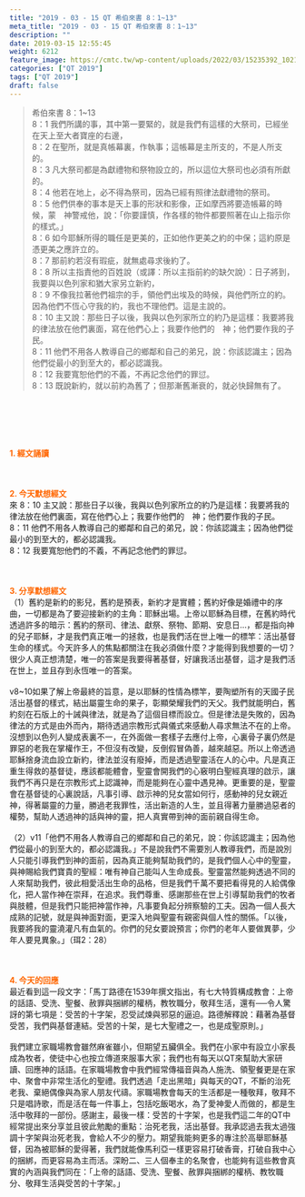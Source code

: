 ```yaml
---
title: "2019 - 03 - 15 QT 希伯來書 8：1~13"
meta_title: "2019 - 03 - 15 QT 希伯來書 8：1~13"
description: ""
date: 2019-03-15 12:55:45
weight: 6212
feature_image: https://cmtc.tw/wp-content/uploads/2022/03/15235392_10211799862337740_180693556567566654_o-1.webp
categories: ["QT 2019"]
tags: ["QT 2019"]
draft: false
---
```


<blockquote>希伯來書 8：1~13<br />
8：1 我們所講的事，其中第一要緊的，就是我們有這樣的大祭司，已經坐在天上至大者寶座的右邊，<br />
8：2 在聖所，就是真帳幕裏，作執事；這帳幕是主所支的，不是人所支的。<br />
8：3 凡大祭司都是為獻禮物和祭物設立的，所以這位大祭司也必須有所獻的。<br />
8：4 他若在地上，必不得為祭司，因為已經有照律法獻禮物的祭司。<br />
8：5 他們供奉的事本是天上事的形狀和影像，正如摩西將要造帳幕的時候，蒙　神警戒他，說：「你要謹慎，作各樣的物件都要照著在山上指示你的樣式。」<br />
8：6 如今耶穌所得的職任是更美的，正如他作更美之約的中保；這約原是憑更美之應許立的。<br />
8：7 那前約若沒有瑕疵，就無處尋求後約了。<br />
8：8 所以主指責他的百姓說（或譯：所以主指前約的缺欠說）：日子將到，我要與以色列家和猶大家另立新約，<br />
8：9 不像我拉著他們祖宗的手，領他們出埃及的時候，與他們所立的約。因為他們不恆心守我的約，我也不理他們。這是主說的。<br />
8：10 主又說：那些日子以後，我與以色列家所立的約乃是這樣：我要將我的律法放在他們裏面，寫在他們心上；我要作他們的　神；他們要作我的子民。<br />
8：11 他們不用各人教導自己的鄉鄰和自己的弟兄，說：你該認識主；因為他們從最小的到至大的，都必認識我。<br />
8：12 我要寬恕他們的不義，不再記念他們的罪愆。<br />
8：13 既說新約，就以前約為舊了；但那漸舊漸衰的，就必快歸無有了。</blockquote><br />
&nbsp;<br />
<br />
&nbsp;<br />
<br />
<span style="color: #ff6600;"><strong>1. </strong><strong>經文誦讀</strong></span><br />
<br />
<span style="color: #ff6600;"><strong> </strong></span><br />
<br />
<span style="color: #ff6600;"><strong>2. 今天默想</strong><strong>經文<br />
</strong></span>來 8：10 主又說：那些日子以後，我與以色列家所立的約乃是這樣：我要將我的律法放在他們裏面，寫在他們心上；我要作他們的　神；他們要作我的子民。<br />
8：11 他們不用各人教導自己的鄉鄰和自己的弟兄，說：你該認識主；因為他們從最小的到至大的，都必認識我。<br />
8：12 我要寬恕他們的不義，不再記念他們的罪愆。<br />
<br />
&nbsp;<br />
<br />
<span style="color: #ff6600;"><strong>3. 分享默想經文<br />
</strong></span>（1）舊約是新約的影兒，舊約是預表，新約才是實體；舊約好像是婚禮中的序曲，一切都是為了要迎接新約的主角：耶穌出場。上帝以耶穌為目標，在舊約時代透過許多的暗示：舊約的祭司、律法、獻祭、祭物、節期、安息日…，都是指向神的兒子耶穌，才是我們真正唯一的拯救，也是我們活在世上唯一的標竿：活出基督生命的樣式。今天許多人的焦點都關注在我必須做什麼？才能得到我想要的一切？很少人真正想清楚，唯一的答案是我要得著基督，好讓我活出基督，這才是我們活在世上，並且存到永恆唯一的答案。<br />
<br />
v8~10如果了解上帝最終的旨意，是以耶穌的性情為標竿，要陶塑所有的天國子民活出基督的樣式，結出屬靈生命的果子，彰顯榮耀我們的天父。我們就能明白，舊約刻在石版上的十誡與律法，就是為了這個目標而設立。但是律法是失敗的，因為律法的方式是由外而內，期待透過宗教形式與儀式來感動人尋求無法不在的上帝。沒想到以色列人變成表裏不一，在外面做一套樣子去應付上帝，心裏骨子裏仍然是罪惡的老我在掌權作王，不但沒有改變，反倒假冒偽善，越來越惡。所以上帝透過耶穌捨身流血設立新約，律法並沒有廢掉，而是透過聖靈活在人的心中。凡是真正重生得救的基督徒，應該都能體會，聖靈會開我們的心竅明白聖經真理的啟示，讓我們不再只是在宗教形式上認識神，而是能夠在心靈中遇見神。更重要的是，聖靈會在基督徒的心裏說話，凡事引導、啟示神的兒女當如何行，感動神的兒女親近神，得著屬靈的力量，勝過老我罪性，活出新造的人生，並且得著力量勝過惡者的權勢，幫助人透過神的話與神的靈，把人真實帶到神的面前親自得生命。<br />
<br />
（2）v11「他們不用各人教導自己的鄉鄰和自己的弟兄，說：你該認識主；因為他們從最小的到至大的，都必認識我。」不是說我們不需要別人教導我們，而是說別人只能引導我們到神的面前，因為真正能夠幫助我們的，是我們個人心中的聖靈，與神賜給我們寶貴的聖經：唯有神自己能叫人生命成長。聖靈當然能夠透過不同的人來幫助我們，彼此相愛活出生命的品格，但是我們千萬不要把看得見的人給偶像化，把人當作神在崇拜，在追求。我們尊重、感謝那些在世上引導幫助我們的牧者與肢體，但是我們只能把神當作神，凡事要負起分辨察驗的工夫。因為一個人長大成熟的記號，就是與神面對面，更深入地與聖靈有親密與個人性的關係。「以後，我要將我的靈澆灌凡有血氣的。你們的兒女要說預言；你們的老年人要做異夢，少年人要見異象。」（珥2：28）<br />
<br />
&nbsp;<br />
<br />
<span style="color: #ff6600;"><strong>4. 今天的回應<br />
</strong></span>最近看到這一段文字：「馬丁路德在1539年撰文指出，有七大特質構成教會：上帝的話語、受洗、聖餐、赦罪與捆綁的權柄，教牧職分，敬拜生活，還有──令人驚訝的第七項是：受苦的十字架，忍受試煉與邪惡的逼迫。路德解釋說：藉著為基督受苦，我們與基督連結。受苦的十架，是七大聖禮之一，也是成聖原則。」<br />
<br />
我們建立家職場教會雖然麻雀雖小，但期望五臟俱全。我們在小家中有設立小家長成為牧者，使徒中心也按立傳道來服事大家；我們也有每天以QT來幫助大家研讀、回應神的話語。在家職場教會中我們經常傳福音與為人施洗、領聖餐更是在家中、聚會中非常生活化的聖禮。我們透過「走出黑暗」與每天的QT，不斷的治死老我、棄絕偶像與為家人朋友代禱。家職場教會每天的生活都是一種敬拜，敬拜不只是唱詩歌，而是活在每一件事上，包括吃飯喝水，為了愛神愛人而做的，都是生活中敬拜的一部份。感謝主，最後一樣：受苦的十字架，也是我們這二年的QT中經常提出來分享並且彼此勉勵的重點：治死老我，活出基督。我承認過去我太過強調十字架與治死老我，會給人不少的壓力。期望我能夠更多的專注於高舉耶穌基督，因為被耶穌的愛得著，我們就能像馬利亞一樣更容易打破香膏，打破自我中心的捆綁，而更容易為主而活。深盼二、三人個奉主的名聚會，也能夠有這些教會真實的內涵與我們同在：「上帝的話語、受洗、聖餐、赦罪與捆綁的權柄、教牧職分、敬拜生活與受苦的十字架。」<br />
<br />
&nbsp;
        